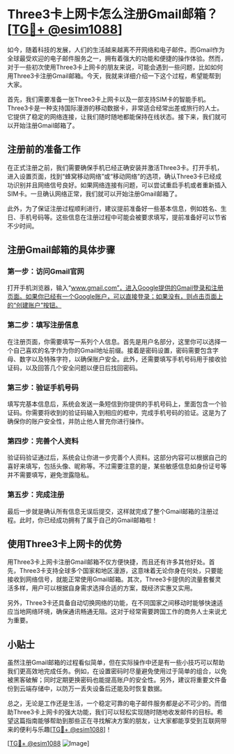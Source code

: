 # Three3卡上网卡怎么注册Gmail邮箱？[[TG💪+ @esim1088](https://t.me/s/esim1088)]

如今，随着科技的发展，人们的生活越来越离不开网络和电子邮件。而Gmail作为全球最受欢迎的电子邮件服务之一，拥有着强大的功能和便捷的操作体验。然而，对于一些初次使用Three3卡上网卡的朋友来说，可能会遇到一些问题，比如如何用Three3卡注册Gmail邮箱。今天，我就来详细介绍一下这个过程，希望能帮到大家。

首先，我们需要准备一张Three3卡上网卡以及一部支持SIM卡的智能手机。Three3卡是一种支持国际漫游的移动数据卡，非常适合经常出差或旅行的人士。它提供了稳定的网络连接，让我们随时随地都能保持在线状态。接下来，我们就可以开始注册Gmail邮箱了。

## 注册前的准备工作

在正式注册之前，我们需要确保手机已经正确安装并激活Three3卡。打开手机，进入设置页面，找到“蜂窝移动网络”或“移动网络”的选项，确认Three3卡已经成功识别并且网络信号良好。如果网络连接有问题，可以尝试重启手机或者重新插入SIM卡。一旦确认网络正常，我们就可以开始注册Gmail邮箱了。

此外，为了保证注册过程顺利进行，建议提前准备好一些基本信息，例如姓名、生日、手机号码等。这些信息在注册过程中可能会被要求填写，提前准备好可以节省不少时间。

## 注册Gmail邮箱的具体步骤

### 第一步：访问Gmail官网

打开手机浏览器，输入“www.gmail.com”，进入Google提供的Gmail登录和注册页面。如果你已经有一个Google账户，可以直接登录；如果没有，则点击页面上的“创建账户”按钮。

### 第二步：填写注册信息

在注册页面，你需要填写一系列个人信息。首先是用户名部分，这里你可以选择一个自己喜欢的名字作为你的Gmail地址前缀。接着是密码设置，密码需要包含字母、数字以及特殊字符，以确保账户安全。此外，还需要填写手机号码用于接收验证码，以及回答几个安全问题以便日后找回密码。

### 第三步：验证手机号码

填写完基本信息后，系统会发送一条短信到你提供的手机号码上，里面包含一个验证码。你需要将收到的验证码输入到相应的框中，完成手机号码的验证。这是为了确保你的账户安全性，并防止他人冒充你进行操作。

### 第四步：完善个人资料

验证码验证通过后，系统会让你进一步完善个人资料。这部分内容可以根据自己的喜好来填写，包括头像、昵称等。不过需要注意的是，某些敏感信息如身份证号等并不需要填写，避免泄露隐私。

### 第五步：完成注册

最后一步就是确认所有信息无误后提交，这样就完成了整个Gmail邮箱的注册过程。此时，你已经成功拥有了属于自己的Gmail邮箱啦！

## 使用Three3卡上网卡的优势

用Three3卡上网卡注册Gmail邮箱不仅方便快捷，而且还有许多其他好处。首先，Three3卡支持全球多个国家和地区漫游，这意味着无论你身在何处，只要能接收到网络信号，就能正常使用Gmail邮箱。其次，Three3卡提供的流量套餐灵活多样，用户可以根据自身需求选择合适的方案，既经济实惠又实用。

另外，Three3卡还具备自动切换网络的功能，在不同国家之间移动时能够快速适应当地网络环境，确保通讯畅通无阻。这对于经常需要跨国工作的商务人士来说尤为重要。

## 小贴士

虽然注册Gmail邮箱的过程看似简单，但在实际操作中还是有一些小技巧可以帮助我们更高效地完成任务。例如，在设置密码时尽量避免使用过于简单的组合，以免被黑客破解；同时定期更换密码也能提高账户的安全性。另外，建议将重要文件备份到云端存储中，以防万一丢失设备后还能及时恢复数据。

总之，无论是工作还是生活，一个稳定可靠的电子邮件服务都是必不可少的。而借助Three3卡上网卡的强大功能，我们可以轻松实现随时随地收发邮件的目标。希望这篇指南能够帮助到那些正在寻找解决方案的朋友，让大家都能享受到互联网带来的便利与乐趣[[TG💪+ @esim1088](https://t.me/s/esim1088)]！

[[TG💪+ @esim1088](https://t.me/s/esim1088) ![Image](https://i.postimg.cc/4NQfJmqS/Snipaste-2025-05-13-00-14-12.png)]